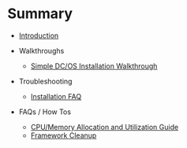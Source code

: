# Summary

* [Introduction](README.md)
* Walkthroughs
    * [Simple DC/OS Installation Walkthrough](walkthroughs/distributed-setup.md)

* Troubleshooting
    * [Installation FAQ](troubleshooting/installation-faq.md)

* FAQs / How Tos
    * [CPU/Memory Allocation and Utilization Guide](faqs/utilization.md)
    * [Framework Cleanup](faqs/cleanup.md)
